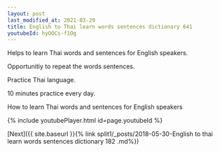 ```yaml
---
layout: post
last_modified_at: 2021-03-29
title: English to Thai learn words sentences dictionary 641 
youtubeId: hyOOCs-f1Og
---
```

 
 
Helps to learn Thai words and sentences for English speakers.

Opportunitiy to repeat the words sentences. 

Practice Thai language. 
 
10 minutes practice every day. 
 
How to learn Thai words and sentences for English speakers 
 
{% include youtubePlayer.html id=page.youtubeId %}
 
 
[Next]({{ site.baseurl }}{% link  split1/_posts/2018-05-30-English to thai learn words sentences dictionary 182 .md%})
 
